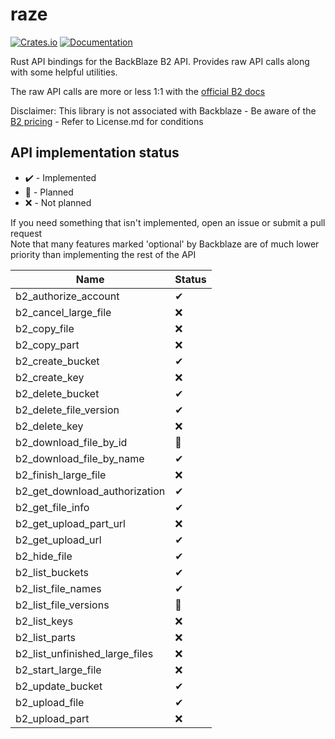 # raze
[![Crates.io](https://img.shields.io/crates/v/raze)](https://crates.io/crates/raze)
[![Documentation](https://docs.rs/raze/badge.svg)](https://docs.rs/raze/)

Rust API bindings for the BackBlaze B2 API.
Provides raw API calls along with some helpful utilities.

The raw API calls are more or less 1:1 with the [official B2 docs][1]

   [1]: https://www.backblaze.com/b2/docs/

Disclaimer: This library is not associated with Backblaze - Be aware of the [B2 pricing](https://www.backblaze.com/b2/cloud-storage-pricing.html) - Refer to License.md for conditions

## API implementation status
 * ✔️ - Implemented
 * 🚧 - Planned
 * ❌ - Not planned

If you need something that isn't implemented, open an issue or submit a pull request  
Note that many features marked 'optional' by Backblaze are of much lower priority than implementing the rest of the API  

Name | Status
---- | ------
b2_authorize_account            | ✔
b2_cancel_large_file            | ❌
b2_copy_file                    | ❌
b2_copy_part                    | ❌
b2_create_bucket                | ✔
b2_create_key                   | ❌
b2_delete_bucket                | ✔
b2_delete_file_version          | ✔
b2_delete_key                   | ❌
b2_download_file_by_id          | 🚧
b2_download_file_by_name        | ✔
b2_finish_large_file            | ❌
b2_get_download_authorization   | ✔
b2_get_file_info                | ✔
b2_get_upload_part_url          | ❌
b2_get_upload_url               | ✔
b2_hide_file                    | ✔
b2_list_buckets                 | ✔
b2_list_file_names              | ✔
b2_list_file_versions           | 🚧
b2_list_keys                    | ❌
b2_list_parts                   | ❌
b2_list_unfinished_large_files  | ❌
b2_start_large_file             | ❌
b2_update_bucket                | ✔
b2_upload_file                  | ✔
b2_upload_part                  | ❌
